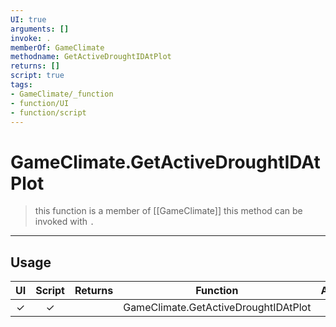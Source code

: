 ```yaml
---
UI: true
arguments: []
invoke: .
memberOf: GameClimate
methodname: GetActiveDroughtIDAtPlot
returns: []
script: true
tags:
- GameClimate/_function
- function/UI
- function/script
---
```

# GameClimate.GetActiveDroughtIDAtPlot
> this function is a member of [[GameClimate]]
> this method can be invoked with `.`
-----
## Usage
|  UI | Script | Returns | Function | Arguments |
|:---:|:------:|-------:|:--------:|:---------|
|✓|✓||GameClimate.GetActiveDroughtIDAtPlot||
